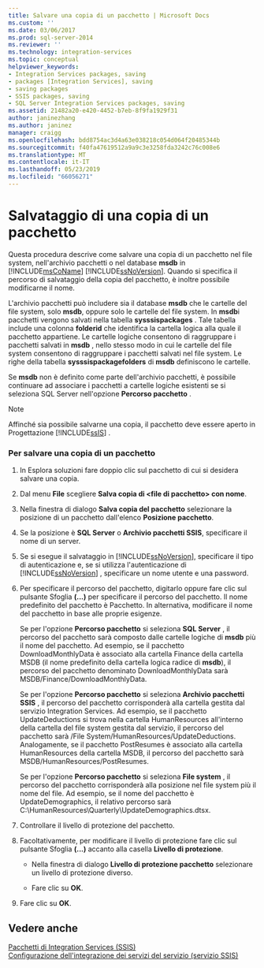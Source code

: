 ```yaml
---
title: Salvare una copia di un pacchetto | Microsoft Docs
ms.custom: ''
ms.date: 03/06/2017
ms.prod: sql-server-2014
ms.reviewer: ''
ms.technology: integration-services
ms.topic: conceptual
helpviewer_keywords:
- Integration Services packages, saving
- packages [Integration Services], saving
- saving packages
- SSIS packages, saving
- SQL Server Integration Services packages, saving
ms.assetid: 21482a20-e420-4452-b7eb-8f9fa1929f31
author: janinezhang
ms.author: janinez
manager: craigg
ms.openlocfilehash: bdd8754ac3d4a63e038218c054d064f20485344b
ms.sourcegitcommit: f40fa47619512a9a9c3e3258fda3242c76c008e6
ms.translationtype: MT
ms.contentlocale: it-IT
ms.lasthandoff: 05/23/2019
ms.locfileid: "66056271"
---
```

# <a name="save-a-copy-of-a-package"></a>Salvataggio di una copia di un pacchetto
  Questa procedura descrive come salvare una copia di un pacchetto nel file system, nell'archivio pacchetti o nel database **msdb** in [!INCLUDE[msCoName](../includes/msconame-md.md)] [!INCLUDE[ssNoVersion](../includes/ssnoversion-md.md)]. Quando si specifica il percorso di salvataggio della copia del pacchetto, è inoltre possibile modificarne il nome.  
  
 L'archivio pacchetti può includere sia il database **msdb** che le cartelle del file system, solo **msdb**, oppure solo le cartelle del file system. In **msdb**i pacchetti vengono salvati nella tabella **sysssispackages** . Tale tabella include una colonna **folderid** che identifica la cartella logica alla quale il pacchetto appartiene. Le cartelle logiche consentono di raggruppare i pacchetti salvati in **msdb** , nello stesso modo in cui le cartelle del file system consentono di raggruppare i pacchetti salvati nel file system. Le righe della tabella **sysssispackagefolders** di **msdb** definiscono le cartelle.  
  
 Se **msdb** non è definito come parte dell'archivio pacchetti, è possibile continuare ad associare i pacchetti a cartelle logiche esistenti se si seleziona SQL Server nell'opzione **Percorso pacchetto** .  
  
> [!NOTE]  
>  Affinché sia possibile salvarne una copia, il pacchetto deve essere aperto in Progettazione [!INCLUDE[ssIS](../includes/ssis-md.md)] .  
  
### <a name="to-save-a-copy-of-a-package"></a>Per salvare una copia di un pacchetto  
  
1.  In Esplora soluzioni fare doppio clic sul pacchetto di cui si desidera salvare una copia.  
  
2.  Dal menu **File** scegliere **Salva copia di \<file di pacchetto> con nome**.  
  
3.  Nella finestra di dialogo **Salva copia del pacchetto** selezionare la posizione di un pacchetto dall'elenco **Posizione pacchetto**.  
  
4.  Se la posizione è **SQL Server** o **Archivio pacchetti SSIS**, specificare il nome di un server.  
  
5.  Se si esegue il salvataggio in [!INCLUDE[ssNoVersion](../includes/ssnoversion-md.md)], specificare il tipo di autenticazione e, se si utilizza l'autenticazione di [!INCLUDE[ssNoVersion](../includes/ssnoversion-md.md)] , specificare un nome utente e una password.  
  
6.  Per specificare il percorso del pacchetto, digitarlo oppure fare clic sul pulsante Sfoglia **(...)** per specificare il percorso del pacchetto. Il nome predefinito del pacchetto è Pacchetto. In alternativa, modificare il nome del pacchetto in base alle proprie esigenze.  
  
     Se per l'opzione **Percorso pacchetto** si seleziona **SQL Server** , il percorso del pacchetto sarà composto dalle cartelle logiche di **msdb** più il nome del pacchetto. Ad esempio, se il pacchetto DownloadMonthlyData è associato alla cartella Finance della cartella MSDB (il nome predefinito della cartella logica radice di **msdb**), il percorso del pacchetto denominato DownloadMonthlyData sarà MSDB/Finance/DownloadMonthlyData.  
  
     Se per l'opzione **Percorso pacchetto** si seleziona **Archivio pacchetti SSIS** , il percorso del pacchetto corrisponderà alla cartella gestita dal servizio Integration Services. Ad esempio, se il pacchetto UpdateDeductions si trova nella cartella HumanResources all'interno della cartella del file system gestita dal servizio, il percorso del pacchetto sarà /File System/HumanResources/UpdateDeductions. Analogamente, se il pacchetto PostResumes è associato alla cartella HumanResources della cartella MSDB, il percorso del pacchetto sarà MSDB/HumanResources/PostResumes.  
  
     Se per l'opzione **Percorso pacchetto** si seleziona **File system** , il percorso del pacchetto corrisponderà alla posizione nel file system più il nome del file. Ad esempio, se il nome del pacchetto è UpdateDemographics, il relativo percorso sarà C:\HumanResources\Quarterly\UpdateDemographics.dtsx.  
  
7.  Controllare il livello di protezione del pacchetto.  
  
8.  Facoltativamente, per modificare il livello di protezione fare clic sul pulsante Sfoglia **(...)** accanto alla casella **Livello di protezione**.  
  
    -   Nella finestra di dialogo **Livello di protezione pacchetto** selezionare un livello di protezione diverso.  
  
    -   Fare clic su **OK**.  
  
9. Fare clic su **OK**.  
  
## <a name="see-also"></a>Vedere anche  
 [Pacchetti di Integration Services &#40;SSIS&#41;](../../2014/integration-services/integration-services-ssis-packages.md)   
 [Configurazione dell'integrazione dei servizi del servizio &#40;servizio SSIS&#41;](service/integration-services-service-ssis-service.md)  
  
  
